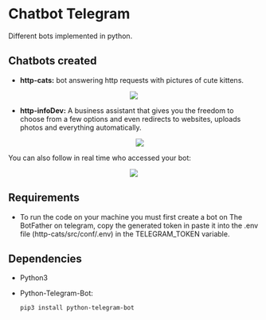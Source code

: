# Chatbot Telegram
 Different bots implemented in python.

## Chatbots created

- **http-cats:** bot answering http requests with pictures of cute kittens. 
<p align="center">
    <img src="https://user-images.githubusercontent.com/41811634/68091119-9c0b2a80-fe5a-11e9-8a62-1013db070b33.png">
</p>

- **http-infoDev:** A business assistant that gives you the freedom to choose from a few options and even redirects to websites, uploads photos and everything automatically.

    <p align="center">
        <img src="https://user-images.githubusercontent.com/41811634/68091748-7f72f080-fe62-11e9-94c8-785ada8de3ea.jpeg"/>
    </p>

You can also follow in real time who accessed your bot:
<p align="center">
    <img src="https://user-images.githubusercontent.com/41811634/68091876-10969700-fe64-11e9-8d7f-4b5a800d546b.png">
<p>

## Requirements
- To run the code on your machine you must first create a bot on The BotFather on telegram, copy the generated token in paste it into the .env file (http-cats/src/conf/.env) in the TELEGRAM_TOKEN variable.

## Dependencies

- Python3
- Python-Telegram-Bot:

    ```bash
    pip3 install python-telegram-bot
    ```


